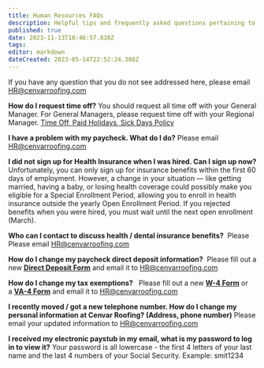 ```yaml
---
title: Human Resources FAQs
description: Helpful tips and frequently asked questions pertaining to Cenvar Roofing Human Resources policies and procedures. 
published: true
date: 2023-11-13T18:46:57.838Z
tags: 
editor: markdown
dateCreated: 2023-05-14T22:52:24.388Z
---
```


If you have any question that you do not see addressed here, please email HR@cenvarroofing.com

**How do I request time off?** You should request all time off with your General Manager. For General Managers, please request time off with your Regional Manager. [Time Off, Paid Holidays, Sick Days Policy](/i/43)

**I have a problem with my paycheck. What do I do?** Please email [HR@cenvarroofing.com](mailto:HR@cenvarroofing.com)

**I did not sign up for Health Insurance when I was hired. Can I sign up now?** Unfortunately, you can only sign up for insurance benefits within the first 60 days of employment. However, a change in your situation — like getting married, having a baby, or losing health coverage could possibly make you eligible for a Special Enrollment Period, allowing you to enroll in health insurance outside the yearly Open Enrollment Period. If you rejected benefits when you were hired, you must wait until the next open enrollment (March).

**Who can I contact to discuss health / dental insurance benefits?**  Please Please email [HR@cenvarroofing.com](mailto:HR@cenvarroofing.com)

**How do I change my paycheck direct deposit information?**  Please fill out a new [**Direct Deposit Form**](https://docs.google.com/document/d/18X9a9nC48UeM4RdQ1QKozNV4Vpy_y8Zhejxb_XdzGjI/edit?usp=sharing) and email it to [HR@cenvarroofing.com](mailto:HR@cenvarroofing.com)

**How do I change my tax exemptions?**   Please fill out a new [**W-4 Form**](https://wiki2.cenvarroofing.com/i/109) or a [**VA-4 Form**](https://drive.google.com/file/d/1AN6SbZA479rdFOAKXb71VIG1NTjtpFQC/view?usp=sharing) and email it to [HR@cenvarroofing.com](mailto:HR@cenvarroofing.com)

**I recently moved / got a new telephone number. How do I change my personal information at Cenvar Roofing? (Address, phone number)** Please email your updated information to [HR@cenvarroofing.com](mailto:HR@cenvarroofing.com)

**I received my electronic paystub in my email, what is my password to log in to view it?** Your password is all lowercase - the first 4 letters of your last name and the last 4 numbers of your Social Security. Example: smit1234